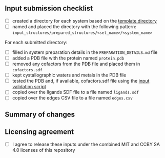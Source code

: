 <!--
Thank you for opening a contribution to the OpenFE 2024 industry benchmark repository.
Below are a few things we ask you to kindly fill in and self-check before we
can accept your contribution. Please ignore any irrelevant sections.
-->

## Input submission checklist

<!--
If you are submitting prepared input files please indicate if you have
done the following:
-->

* [ ] created a directory for each system based on the [template directory][templates]
* [ ] named and placed the directory with the following pattern: `input_structures/prepared_structures/<set_name>/<system_name>`

For each submitted directory:

* [ ] filled in system preparation details in the `PREPARATION_DETAILS.md` file
* [ ] added a PDB file with the protein named `protein.pdb`
* [ ] removed any cofactors from the PDB file and placed them in `cofactors.sdf`
* [ ] kept cystallographic waters and metals in the PDB file
* [ ] tested the PDB and, if available, cofactors.sdf file using the [input validation script][input_validation]
* [ ] copied over the ligands SDF file to a file named `ligands.sdf`
* [ ] copied over the edges CSV file to a file named `edges.csv`

<!--
Here please add a summary of what changes you have made
-->
## Summary of changes

<!--
Also please indicate that you are happy to release these materials under the
combined MIT and CCBY-SA 4.0 licenses of this repository
-->
## Licensing agreement
* [ ] I agree to release these inputs under the combined MIT and CCBY SA 4.0 licenses of this repository

[templates]: https://github.com/OpenFreeEnergy/IndustryBenchmarks2024/tree/main/industry_benchmarks
[input_validation]: https://github.com/OpenFreeEnergy/IndustryBenchmarks2024/tree/main/industry_benchmarks/utils/input_validation.py
